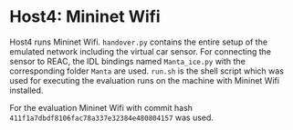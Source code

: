 # Host4: Mininet Wifi

Host4 runs Mininet Wifi. `handover.py` contains the entire setup of the emulated network including the virtual car sensor. For connecting the sensor to REAC, the IDL bindings named `Manta_ice.py` with the corresponding folder `Manta` are used. `run.sh` is the shell script which was used for executing the evaluation runs on the machine with Mininet Wifi installed.

For the evaluation Mininet Wifi with commit hash `411f1a7dbdf8106fac78a337e32384e480804157` was used.